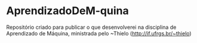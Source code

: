 # AprendizadoDeM-quina
Repositório criado para publicar o que desenvolverei na disciplina de Aprendizado de Máquina, ministrada pelo ~Thielo (http://if.ufrgs.br/~thielo)
